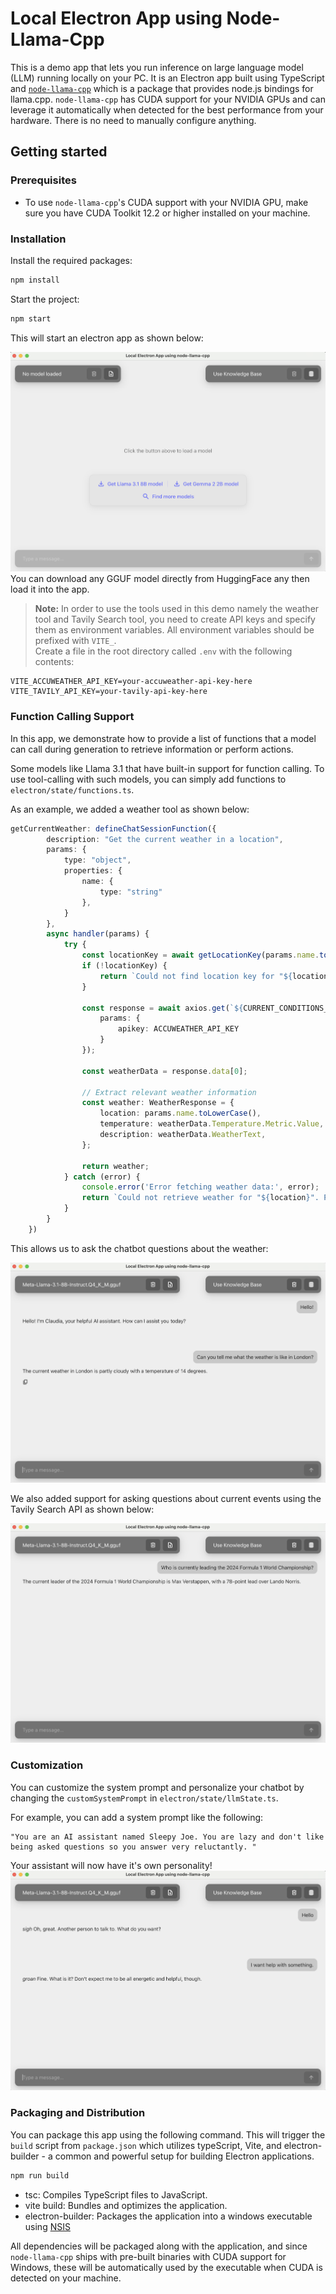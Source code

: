 # Local Electron App using Node-Llama-Cpp
This is a demo app that lets you run inference on large language model (LLM) running locally on your PC. It is an Electron app built using TypeScript and [`node-llama-cpp`](https://github.com/withcatai/node-llama-cpp) which is a package that provides node.js bindings for llama.cpp. `node-llama-cpp` has CUDA support for your NVIDIA GPUs and can leverage it automatically when detected for the best performance from your hardware. There is no need to manually configure anything.

## Getting started


### Prerequisites
- To use `node-llama-cpp`'s CUDA support with your NVIDIA GPU, make sure you have CUDA Toolkit 12.2 or higher installed on your machine.


### Installation 
Install the required packages:
```bash
npm install
```

Start the project:
```bash
npm start
```

This will start an electron app as shown below:

![Model Downloading](images/model-downloading.png)
You can download any GGUF model directly from HuggingFace any then load it into the app. 

> **Note:** In order to use the tools used in this demo namely the weather tool and Tavily Search tool, you need to create API keys and specify them as environment variables. All environment variables should be prefixed with `VITE_`.<br>
Create a file in the root directory called `.env` with the following contents:<br>
```
VITE_ACCUWEATHER_API_KEY=your-accuweather-api-key-here
VITE_TAVILY_API_KEY=your-tavily-api-key-here
```


### Function Calling Support

In this app, we demonstrate how to provide a list of functions that a model can call during generation to retrieve information or perform actions.

Some models like Llama 3.1 that have built-in support for function calling. To use tool-calling with such models, you can simply add functions to `electron/state/functions.ts`.

As an example, we added a weather tool as shown below:
```typescript
getCurrentWeather: defineChatSessionFunction({
        description: "Get the current weather in a location",
        params: {
            type: "object",
            properties: {
                name: {
                    type: "string"
                },
            }
        },
        async handler(params) {
            try {
                const locationKey = await getLocationKey(params.name.toLowerCase());
                if (!locationKey) {
                    return `Could not find location key for "${location}".`;
                }
        
                const response = await axios.get(`${CURRENT_CONDITIONS_URL}/${locationKey}`, {
                    params: {
                        apikey: ACCUWEATHER_API_KEY
                    }
                });
        
                const weatherData = response.data[0];
                
                // Extract relevant weather information
                const weather: WeatherResponse = {
                    location: params.name.toLowerCase(),
                    temperature: weatherData.Temperature.Metric.Value,
                    description: weatherData.WeatherText,
                };
        
                return weather;
            } catch (error) {
                console.error('Error fetching weather data:', error);
                return `Could not retrieve weather for "${location}". Please try again.`;
            }
        }
    })
```
This allows us to ask the chatbot questions about the weather:

![Weather tool](images/tool-calling.png)

We also added support for asking questions about current events using the Tavily Search API as shown below:

![Weather tool](images/add-search-tools.png)

### Customization

You can customize the system prompt and personalize your chatbot by changing the `customSystemPrompt` in `electron/state/llmState.ts`. 

For example, you can add a system prompt like the following:
```
"You are an AI assistant named Sleepy Joe. You are lazy and don't like being asked questions so you answer very reluctantly. "
```
Your assistant will now have it's own personality!
![Weather tool](images/customization.png)

### Packaging and Distribution

You can package this app using the following command. This will trigger the `build` script from `package.json` which utilizes typeScript, Vite, and electron-builder - a common and powerful setup for building Electron applications.

```bash
npm run build
```

- tsc: Compiles TypeScript files to JavaScript.
- vite build: Bundles and optimizes the application.
- electron-builder: Packages the application into a windows executable using [NSIS](https://nsis.sourceforge.io/Main_Page)

All dependencies will be packaged along with the application, and since `node-llama-cpp` ships with pre-built binaries with CUDA support for Windows, these will be automatically used by the executable when CUDA is detected on your machine.
